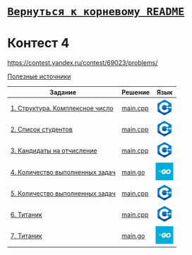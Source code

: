 # [__```Вернуться к корневому README```__](https://github.com/Teru3301/KFU/blob/main/README.md)  
# Контест 4  
https://contest.yandex.ru/contest/69023/problems/

[Полезные источники](https://github.com/Teru3301/KFU/blob/main/Contests/Contest-2024-10-02/useful-sources.md)

| Задание | Решение | Язык |
| --- | --- | --- |
| [1. Структура. Комплексное число](https://contest.yandex.ru/contest/69023/problems/1/) | [main.cpp](https://github.com/Teru3301/KFU/blob/main/Contests/Contest-2024-10-02/01/main.cpp) | [<img src="https://github.com/Teru3301/KFU/blob/main/img/cpp.png" width="40"/>]() |
| [2. Список студентов](https://contest.yandex.ru/contest/69023/problems/2/) | [main.cpp](https://github.com/Teru3301/KFU/blob/main/Contests/Contest-2024-10-02/02/main.cpp) | [<img src="https://github.com/Teru3301/KFU/blob/main/img/cpp.png" width="40"/>]() |
| [3. Кандидаты на отчисление](https://contest.yandex.ru/contest/69023/problems/3/) | [main.cpp](https://github.com/Teru3301/KFU/blob/main/Contests/Contest-2024-10-02/03/main.cpp) | [<img src="https://github.com/Teru3301/KFU/blob/main/img/cpp.png" width="40"/>]() |
| [4. Количество выполненных задач](https://contest.yandex.ru/contest/69023/problems/4/) | [main.go](https://github.com/Teru3301/KFU/blob/main/Contests/Contest-2024-10-02/04/main.go) | [<img src="https://github.com/Teru3301/KFU/blob/main/img/go.jpg" width="40"/>]() |
| [5. Количество выполненных задач](https://contest.yandex.ru/contest/69023/problems/5/) | [main.cpp](https://github.com/Teru3301/KFU/blob/main/Contests/Contest-2024-10-02/05/main.cpp) | [<img src="https://github.com/Teru3301/KFU/blob/main/img/cpp.png" width="40"/>]() |
| [6. Титаник](https://contest.yandex.ru/contest/69023/problems/6/) | [main.cpp](https://github.com/Teru3301/KFU/blob/main/Contests/Contest-2024-10-02/06/main.cpp) | [<img src="https://github.com/Teru3301/KFU/blob/main/img/cpp.png" width="40"/>]() |
| [7. Титаник](https://contest.yandex.ru/contest/69023/problems/7/) | [main.go](https://github.com/Teru3301/KFU/blob/main/Contests/Contest-2024-10-02/07/main.go) | [<img src="https://github.com/Teru3301/KFU/blob/main/img/go.jpg" width="40"/>]() |

